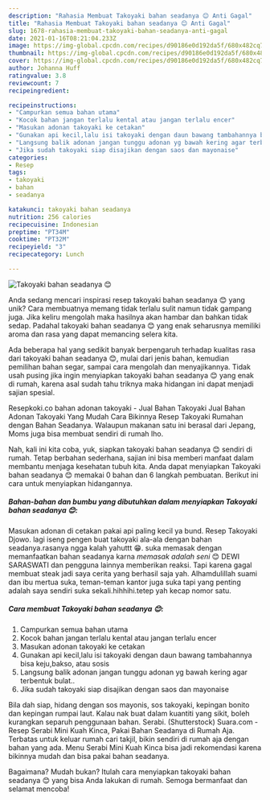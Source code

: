```yaml
---
description: "Rahasia Membuat Takoyaki bahan seadanya 😊 Anti Gagal"
title: "Rahasia Membuat Takoyaki bahan seadanya 😊 Anti Gagal"
slug: 1678-rahasia-membuat-takoyaki-bahan-seadanya-anti-gagal
date: 2021-01-16T08:21:04.233Z
image: https://img-global.cpcdn.com/recipes/d90186e0d192da5f/680x482cq70/takoyaki-bahan-seadanya-😊-foto-resep-utama.jpg
thumbnail: https://img-global.cpcdn.com/recipes/d90186e0d192da5f/680x482cq70/takoyaki-bahan-seadanya-😊-foto-resep-utama.jpg
cover: https://img-global.cpcdn.com/recipes/d90186e0d192da5f/680x482cq70/takoyaki-bahan-seadanya-😊-foto-resep-utama.jpg
author: Johanna Huff
ratingvalue: 3.8
reviewcount: 7
recipeingredient:

recipeinstructions:
- "Campurkan semua bahan utama"
- "Kocok bahan jangan terlalu kental atau jangan terlalu encer"
- "Masukan adonan takoyaki ke cetakan"
- "Gunakan api kecil,lalu isi takoyaki dengan daun bawang tambahannya bisa keju,bakso, atau sosis"
- "Langsung balik adonan jangan tunggu adonan yg bawah kering agar terbentuk bulat.."
- "Jika sudah takoyaki siap disajikan dengan saos dan mayonaise"
categories:
- Resep
tags:
- takoyaki
- bahan
- seadanya

katakunci: takoyaki bahan seadanya 
nutrition: 256 calories
recipecuisine: Indonesian
preptime: "PT34M"
cooktime: "PT32M"
recipeyield: "3"
recipecategory: Lunch

---
```



![Takoyaki bahan seadanya 😊](https://img-global.cpcdn.com/recipes/d90186e0d192da5f/680x482cq70/takoyaki-bahan-seadanya-😊-foto-resep-utama.jpg)

Anda sedang mencari inspirasi resep takoyaki bahan seadanya 😊 yang unik? Cara membuatnya memang tidak terlalu sulit namun tidak gampang juga. Jika keliru mengolah maka hasilnya akan hambar dan bahkan tidak sedap. Padahal takoyaki bahan seadanya 😊 yang enak seharusnya memiliki aroma dan rasa yang dapat memancing selera kita.

Ada beberapa hal yang sedikit banyak berpengaruh terhadap kualitas rasa dari takoyaki bahan seadanya 😊, mulai dari jenis bahan, kemudian pemilihan bahan segar, sampai cara mengolah dan menyajikannya. Tidak usah pusing jika ingin menyiapkan takoyaki bahan seadanya 😊 yang enak di rumah, karena asal sudah tahu triknya maka hidangan ini dapat menjadi sajian spesial.

Resepkoki.co bahan adonan takoyaki - Jual Bahan Takoyaki Jual Bahan Adonan Takoyaki Yang Mudah Cara Bikinnya Resep Takoyaki Rumahan dengan Bahan Seadanya. Walaupun makanan satu ini berasal dari Jepang, Moms juga bisa membuat sendiri di rumah lho.


Nah, kali ini kita coba, yuk, siapkan takoyaki bahan seadanya 😊 sendiri di rumah. Tetap berbahan sederhana, sajian ini bisa memberi manfaat dalam membantu menjaga kesehatan tubuh kita. Anda dapat menyiapkan Takoyaki bahan seadanya 😊 memakai 0 bahan dan 6 langkah pembuatan. Berikut ini cara untuk menyiapkan hidangannya.

<!--inarticleads1-->

##### Bahan-bahan dan bumbu yang dibutuhkan dalam menyiapkan Takoyaki bahan seadanya 😊:



Masukan adonan di cetakan pakai api paling kecil ya bund. Resep Takoyaki Djowo. lagi iseng pengen buat takoyaki ala-ala dengan bahan seadanya.rasanya ngga kalah yahuttt 😁. suka memasak dengan memanfaatkan bahan seadanya karna *memasak adalah seni* 😊 DEWI SARASWATI dan pengguna lainnya memberikan reaksi. Tapi karena gagal membuat steak jadi saya cerita yang berhasil saja yah. Alhamdulillah suami dan ibu mertua suka, teman-teman kantor juga suka tapi yang penting adalah saya sendiri suka sekali.hihhihi.tetep yah kecap nomor satu. 

<!--inarticleads2-->

##### Cara membuat Takoyaki bahan seadanya 😊:

1. Campurkan semua bahan utama
1. Kocok bahan jangan terlalu kental atau jangan terlalu encer
1. Masukan adonan takoyaki ke cetakan
1. Gunakan api kecil,lalu isi takoyaki dengan daun bawang tambahannya bisa keju,bakso, atau sosis
1. Langsung balik adonan jangan tunggu adonan yg bawah kering agar terbentuk bulat..
1. Jika sudah takoyaki siap disajikan dengan saos dan mayonaise


Bila dah siap, hidang dengan sos mayonis, sos takoyaki, kepingan bonito dan kepingan rumpai laut. Kalau nak buat dalam kuantiti yang sikit, boleh kurangkan separuh penggunaan bahan. Serabi. (Shutterstock) Suara.com - Resep Serabi Mini Kuah Kinca, Pakai Bahan Seadanya di Rumah Aja. Terbatas untuk keluar rumah cari takjil, bikin sendiri di rumah aja dengan bahan yang ada. Menu Serabi Mini Kuah Kinca bisa jadi rekomendasi karena bikinnya mudah dan bisa pakai bahan seadanya. 

Bagaimana? Mudah bukan? Itulah cara menyiapkan takoyaki bahan seadanya 😊 yang bisa Anda lakukan di rumah. Semoga bermanfaat dan selamat mencoba!
